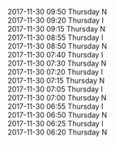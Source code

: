 2017-11-30 09:50 Thursday  N  
2017-11-30 09:20 Thursday  I  
2017-11-30 09:15 Thursday  N  
2017-11-30 08:55 Thursday  I  
2017-11-30 08:50 Thursday  N  
2017-11-30 07:40 Thursday  I  
2017-11-30 07:30 Thursday  N  
2017-11-30 07:20 Thursday  I  
2017-11-30 07:15 Thursday  N  
2017-11-30 07:05 Thursday  I  
2017-11-30 07:00 Thursday  N  
2017-11-30 06:55 Thursday  I  
2017-11-30 06:50 Thursday  N  
2017-11-30 06:25 Thursday  I  
2017-11-30 06:20 Thursday  N  

